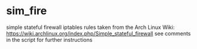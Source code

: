 # sim_fire
simple stateful firewall iptables
rules taken from the Arch Linux Wiki:
https://wiki.archlinux.org/index.php/Simple_stateful_firewall
see comments in the script for further instructions
